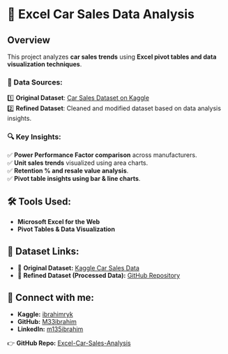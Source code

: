 # 🚗 Excel Car Sales Data Analysis
## Overview
This project analyzes **car sales trends** using **Excel pivot tables and data visualization techniques**.

### 📌 Data Sources:
1️⃣ **Original Dataset**: [Car Sales Dataset on Kaggle](https://www.kaggle.com/gagandeep16/car-sales)  
2️⃣ **Refined Dataset**: Cleaned and modified dataset based on data analysis insights.

### 🔍 Key Insights:
✅ **Power Performance Factor comparison** across manufacturers.  
✅ **Unit sales trends** visualized using area charts.  
✅ **Retention % and resale value analysis**.  
✅ **Pivot table insights using bar & line charts**.

## 🛠 Tools Used:
- **Microsoft Excel for the Web**
- **Pivot Tables & Data Visualization**



## 📂 Dataset Links:
- 🔗 **Original Dataset:** [Kaggle Car Sales Data](https://www.kaggle.com/gagandeep16/car-sales)  
- 🔗 **Refined Dataset (Processed Data):** [GitHub Repository](https://github.com/M33ibrahim/Excel-Car-Sales-Analysis)

## 📩 Connect with me:
- **Kaggle:** [ibrahimryk](https://www.kaggle.com/ibrahimryk)  
- **GitHub:** [M33ibrahim](https://github.com/M33ibrahim)  
- **LinkedIn:** [m135ibrahim](https://www.linkedin.com/in/m135ibrahim/)  

👉 **GitHub Repo:** [Excel-Car-Sales-Analysis](https://github.com/M33ibrahim/Excel-Car-Sales-Analysis)
